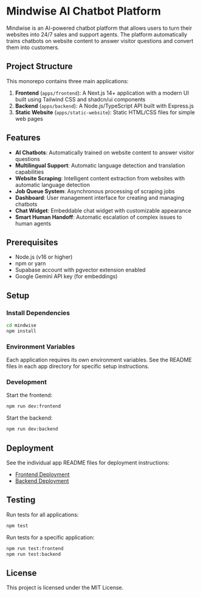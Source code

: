 # Mindwise AI Chatbot Platform

Mindwise is an AI-powered chatbot platform that allows users to turn their websites into 24/7 sales and support agents. The platform automatically trains chatbots on website content to answer visitor questions and convert them into customers.

## Project Structure

This monorepo contains three main applications:

1. **Frontend** (`apps/frontend`): A Next.js 14+ application with a modern UI built using Tailwind CSS and shadcn/ui components
2. **Backend** (`apps/backend`): A Node.js/TypeScript API built with Express.js
3. **Static Website** (`apps/static-website`): Static HTML/CSS files for simple web pages

## Features

- **AI Chatbots**: Automatically trained on website content to answer visitor questions
- **Multilingual Support**: Automatic language detection and translation capabilities
- **Website Scraping**: Intelligent content extraction from websites with automatic language detection
- **Job Queue System**: Asynchronous processing of scraping jobs
- **Dashboard**: User management interface for creating and managing chatbots
- **Chat Widget**: Embeddable chat widget with customizable appearance
- **Smart Human Handoff**: Automatic escalation of complex issues to human agents

## Prerequisites

- Node.js (v16 or higher)
- npm or yarn
- Supabase account with pgvector extension enabled
- Google Gemini API key (for embeddings)

## Setup

### Install Dependencies

```bash
cd mindwise
npm install
```

### Environment Variables

Each application requires its own environment variables. See the README files in each app directory for specific setup instructions.

### Development

Start the frontend:
```bash
npm run dev:frontend
```

Start the backend:
```bash
npm run dev:backend
```

## Deployment

See the individual app README files for deployment instructions:

- [Frontend Deployment](./apps/frontend/README.md)
- [Backend Deployment](./apps/backend/README.md)

## Testing

Run tests for all applications:
```bash
npm test
```

Run tests for a specific application:
```bash
npm run test:frontend
npm run test:backend
```

## License

This project is licensed under the MIT License.